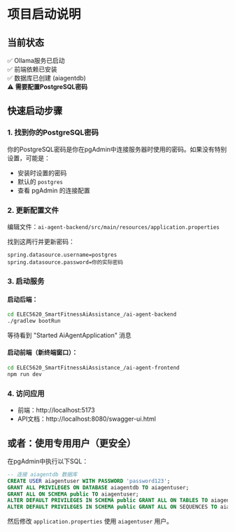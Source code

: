 # 项目启动说明

## 当前状态

✅ Ollama服务已启动  
✅ 前端依赖已安装  
✅ 数据库已创建 (aiagentdb)  
⚠️ **需要配置PostgreSQL密码**

## 快速启动步骤

### 1. 找到你的PostgreSQL密码

你的PostgreSQL密码是你在pgAdmin中连接服务器时使用的密码。如果没有特别设置，可能是：
- 安装时设置的密码
- 默认的 `postgres`
- 查看 pgAdmin 的连接配置

### 2. 更新配置文件

编辑文件：`ai-agent-backend/src/main/resources/application.properties`

找到这两行并更新密码：
```properties
spring.datasource.username=postgres
spring.datasource.password=你的实际密码
```

### 3. 启动服务

#### 启动后端：
```bash
cd ELEC5620_SmartFitnessAiAssistance_/ai-agent-backend
./gradlew bootRun
```

等待看到 "Started AiAgentApplication" 消息

#### 启动前端（新终端窗口）：
```bash
cd ELEC5620_SmartFitnessAiAssistance_/ai-agent-frontend
npm run dev
```

### 4. 访问应用

- 前端：http://localhost:5173
- API文档：http://localhost:8080/swagger-ui.html

## 或者：使用专用用户（更安全）

在pgAdmin中执行以下SQL：

```sql
-- 连接 aiagentdb 数据库
CREATE USER aiagentuser WITH PASSWORD 'password123';
GRANT ALL PRIVILEGES ON DATABASE aiagentdb TO aiagentuser;
GRANT ALL ON SCHEMA public TO aiagentuser;
ALTER DEFAULT PRIVILEGES IN SCHEMA public GRANT ALL ON TABLES TO aiagentuser;
ALTER DEFAULT PRIVILEGES IN SCHEMA public GRANT ALL ON SEQUENCES TO aiagentuser;
```

然后修改 `application.properties` 使用 `aiagentuser` 用户。

